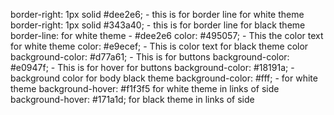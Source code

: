 border-right: 1px solid #dee2e6; - this is for border line for white theme
border-right: 1px solid #343a40; - this is for border line for black theme
border-line: for white theme - #dee2e6
color: #495057; - This the color text for white theme
color: #e9ecef; - This is color text for black theme color
background-color: #d77a61; - This is for buttons
background-color: #e0947f; - This is for hover for buttons
background-color: #18191a; - background color for body black theme
background-color: #fff; - for white theme
background-hover: #f1f3f5 for white theme in links of side
background-hover: #171a1d; for black theme in links of side
